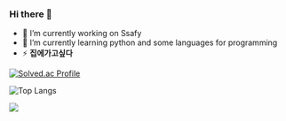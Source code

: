### Hi there 👋

- 🔭 I’m currently working on Ssafy
- 🌱 I’m currently learning python and some languages for programming
- ⚡ **집에가고싶다** 

[![Solved.ac Profile](http://mazassumnida.wtf/api/v2/generate_badge?boj=pyu1202)](https://solved.ac/pyu1202/)

![Top Langs](https://github-readme-stats.vercel.app/api/top-langs/?username=nastorond&layout=compact&theme=dark)

![](./profile-3d-contrib/profile-night-view.svg)
